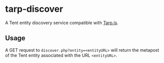 tarp-discover
=============

A Tent entity discovery service compatible with [Tarp.js](https://github.com/Zatnosk/Tarp.js).

Usage
-----
A GET request to `discover.php?entity=<entityURL>` will return the metapost of the Tent entity associated with the URL `<entityURL>`.
